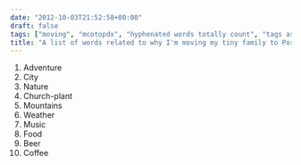 ```yaml
---
date: "2012-10-03T21:52:58+00:00"
draft: false
tags: ["moving", "mcotopdx", "hyphenated words totally count", "tags as commentary"]
title: "A list of words related to why I'm moving my tiny family to Portland, OR"
---
```

1. Adventure
2. City
3. Nature
4. Church-plant
5. Mountains
6. Weather
7. Music
8. Food
9. Beer
10. Coffee